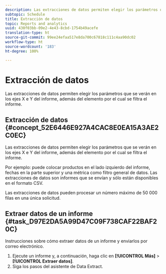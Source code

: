 ```yaml
---
description: Las extracciones de datos permiten elegir los parámetros que se verán en los ejes X e Y del informe, además del elemento por el cual se filtra el informe.
subtopic: Schedule
title: Extracción de datos
topic: Reports and analytics
uuid: 430f03bb-09e2-4e43-8cbd-1754b49acefe
translation-type: ht
source-git-commit: 99ee24efaa517e8da700c67818c111c4aa90dc02
workflow-type: ht
source-wordcount: '183'
ht-degree: 100%

---
```



# Extracción de datos

Las extracciones de datos permiten elegir los parámetros que se verán en los ejes X e Y del informe, además del elemento por el cual se filtra el informe.

## Extracción de datos {#concept_52E6446E927A4CAC8E0EA15A3AE2C0EC}

Las extracciones de datos permiten elegir los parámetros que se verán en los ejes X e Y del informe, además del elemento por el cual se filtra el informe.

<!-- 

t_data_extract.xml

 -->

Por ejemplo: puede colocar productos en el lado izquierdo del informe, fechas en la parte superior y una métrica como filtro general de datos. Las extracciones de datos son informes que se envían y sólo están disponibles en el formato CSV.

Las extracciones de datos pueden procesar un número máximo de 50 000 filas en una única solicitud.

## Extraer datos de un informe {#task_D97E2DA5A99D47C09F738CAF22BAF20C}

Instrucciones sobre cómo extraer datos de un informe y enviarlos por correo electrónico.

1. Ejecute un informe y, a continuación, haga clic en **[!UICONTROL Más]** > **[!UICONTROL Extraer datos]**.
1. Siga los pasos del asistente de Data Extract.
